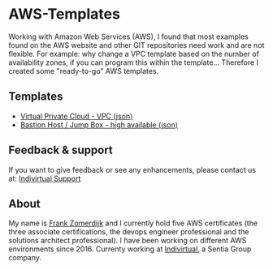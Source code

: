 # AWS-Templates
Working with Amazon Web Services (AWS), I found that most examples found on the AWS website and other GIT repositories need work and are not flexible. For example: why change a VPC template based on the number of availability zones, if you can program this within the template...
Therefore I created some "ready-to-go" AWS templates.

## Templates
* [Virtual Private Cloud - VPC (json)](./vpc/)
* [Bastion Host / Jump Box - high available (json)](./bastion/)

## Feedback & support
If you want to give feedback or see any enhancements, please contact us at: [Indivirtual Support](mailto:support@indivirtual.com)

## About
My name is <a href="https://www.linkedin.com/in/frankzomerdijk/" target="_blank">Frank Zomerdijk</a> and I currently hold five AWS certificates (the three associate certifications, the devops engineer professional and the solutions architect professional). I have been working on different AWS environments since 2016. Currenty working at <a href="https://www.indivirtual.nl/" target="_blank">Indivirtual</a>, a Sentia Group company.  
